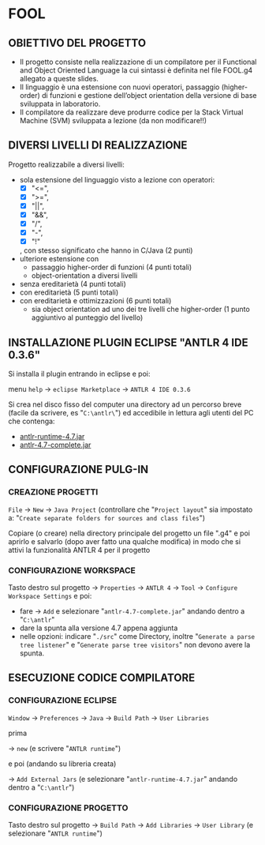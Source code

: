 # FOOL #

## OBIETTIVO DEL PROGETTO ##
* Il progetto consiste nella realizzazione di un compilatore per il Functional and Object Oriented Language la cui sintassi è definita nel file FOOL.g4 allegato a queste slides.
* Il linguaggio è una estensione con nuovi operatori, passaggio (higher-order) di funzioni e gestione dell’object orientation della versione di base sviluppata in laboratorio.
* Il compilatore da realizzare deve produrre codice per la Stack Virtual Machine (SVM) sviluppata a lezione (da non modificare!!)

## DIVERSI LIVELLI DI REALIZZAZIONE ##

Progetto realizzabile a diversi livelli:

* sola estensione del linguaggio visto a lezione con operatori:
  - [X] "<=", 
  - [X] ">=", 
  - [X] "||", 
  - [X] "&&", 
  - [X] "/", 
  - [X] "-",
  - [X] "!"
  
  , con stesso significato che hanno in C/Java (2 punti)
* ulteriore estensione con
  * passaggio higher-order di funzioni (4 punti totali)
  * object-orientation a diversi livelli
* senza ereditarietà (4 punti totali)
* con ereditarietà (5 punti totali)
* con ereditarietà e ottimizzazioni (6 punti totali)
  * sia object orientation ad uno dei tre livelli che higher-order (1 punto aggiuntivo al punteggio del livello)

## INSTALLAZIONE PLUGIN ECLIPSE "ANTLR 4 IDE 0.3.6" ##

Si installa il plugin entrando in eclipse e poi:

menu ``help`` -> ``eclipse Marketplace`` -> ``ANTLR 4 IDE 0.3.6``

Si crea nel disco fisso del computer una directory ad un percorso breve (facile da scrivere, es "``C:\antlr\``") ed accedibile in lettura agli utenti del PC che contenga:

* [antlr-runtime-4.7.jar](http://www.antlr.org/download/antlr-runtime-4.7.jar)
* [antlr-4.7-complete.jar](http://www.antlr.org/download/antlr-4.7-complete.jar)

## CONFIGURAZIONE PULG-IN ##

### CREAZIONE PROGETTI ###

``File`` -> ``New`` -> ``Java Project`` (controllare che "``Project layout``" sia impostato a: "``Create separate folders for sources and class files``")

Copiare (o creare) nella directory principale del progetto un file ".g4" e poi aprirlo e salvarlo (dopo aver fatto una qualche modifica) in modo che si attivi la funzionalità ANTLR 4 per il progetto 

### CONFIGURAZIONE WORKSPACE ###

Tasto destro sul progetto -> ``Properties`` -> ``ANTLR 4`` -> ``Tool`` -> ``Configure Workspace Settings`` e poi:
* fare -> ``Add`` e selezionare "``antlr-4.7-complete.jar``" andando dentro a "``C:\antlr``"
* dare la spunta alla versione 4.7 appena aggiunta
* nelle opzioni: indicare "``./src``" come Directory, inoltre "``Generate a parse tree listener``" e "``Generate parse tree visitors``" non devono avere la spunta.

## ESECUZIONE CODICE COMPILATORE ##

### CONFIGURAZIONE ECLIPSE ###

``Window`` -> ``Preferences`` -> ``Java`` -> ``Build Path`` -> ``User Libraries``

prima

-> ``new`` (e scrivere "``ANTLR runtime``")

e poi (andando su libreria creata)

-> ``Add External Jars`` (e selezionare "``antlr-runtime-4.7.jar``" andando dentro a "``C:\antlr``")

### CONFIGURAZIONE PROGETTO ###

Tasto destro sul progetto -> ``Build Path`` -> ``Add Libraries`` -> ``User Library`` (e selezionare "``ANTLR runtime``")
